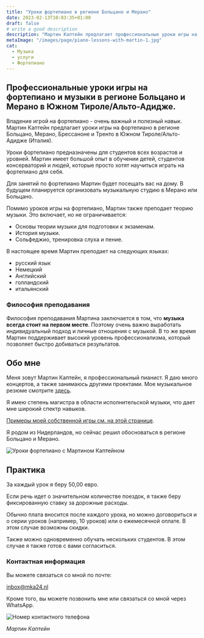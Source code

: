 ```yaml
---
title: "Уроки фортепиано в регионе Больцано и Мерано"
date: 2023-02-13T10:03:35+01:00
draft: false
# write a good description
description: "Мартин Каптейн предлагает профессиональные уроки игры на фортепиано и теории музыки в районе Больцано, Мерано, Брессаноне и Тренто. Его уроки подходят для людей любого возраста, уровня и предыдущего образования."
metaImage: "/images/page/piano-lessons-with-martin-1.jpg" 
cat:
  - Музыка
  - услуги
  - Фортепиано
---
```


## Профессиональные уроки игры на фортепиано и музыки в регионе Больцано и Мерано в Южном Тироле/Альто-Адидже.

Владение игрой на фортепиано - очень важный и полезный навык.
Мартин Каптейн предлагает уроки игры на фортепиано в регионе Больцано, Мерано, Брессаноне и Тренто в Южном Тироле/Альто-Адидже (Италия).

Уроки фортепиано предназначены для студентов всех возрастов и уровней.
Мартин имеет большой опыт в обучении детей, студентов консерваторий и людей, которые просто хотят научиться играть на фортепиано для себя.

Для занятий по фортепиано Мартин будет посещать вас на дому.
В будущем планируется организовать музыкальную студию в Мерано или Больцано.

Помимо уроков игры на фортепиано, Мартин также преподает теорию музыки.
Это включает, но не ограничивается:

- Основы теории музыки для подготовки к экзаменам.
- История музыки.
- Сольфеджио, тренировка слуха и пение.

В настоящее время Мартин преподает на следующих языках:

- русский язык
- Немецкий
- Английский
- голландский
- итальянский

### Философия преподавания

Философия преподавания Мартина заключается в том, что **музыка всегда стоит на первом месте**.
Поэтому очень важно выработать индивидуальный подход и личные отношения с музыкой.
В то же время Мартин поддерживает высокий уровень профессионализма, который позволяет быстро добиваться результатов.

## Обо мне

Меня зовут Мартин Каптейн, я профессиональный пианист.
Я даю много концертов, а также занимаюсь другими проектами.
Мое музыкальное резюме смотрите [здесь](/music/).

Я имею степень магистра в области исполнительской музыки, что дает мне широкий спектр навыков.

[Примеры моей собственной игры см. на этой странице](/media/).

Я родом из Нидерландов, но сейчас решил обосноваться в регионе Больцано и Мерано.

![Уроки фортепиано с Мартином Каптейном](/images/page/piano-lessons-with-martin-1.jpg)

## Практика

За каждый урок я беру 50,00 евро.

Если речь идет о значительном количестве поездок, я также беру фиксированную ставку за дорожные расходы.

Обычно плата вносится после каждого урока, но можно договориться и о серии уроков (например, 10 уроков) или о ежемесячной оплате.
В этом случае возможны скидки.

Также можно одновременно обучать нескольких студентов.
В этом случае я также готов с вами согласиться.

### Контактная информация

Вы можете связаться со мной по почте:

[inbox@mka24.nl](mailto:inbox@mka24.nl)

Кроме того, вы можете позвонить мне или связаться со мной через WhatsApp.

![Номер контактного телефона](/images/pn.jpg)

*Мартин Каптейн*
